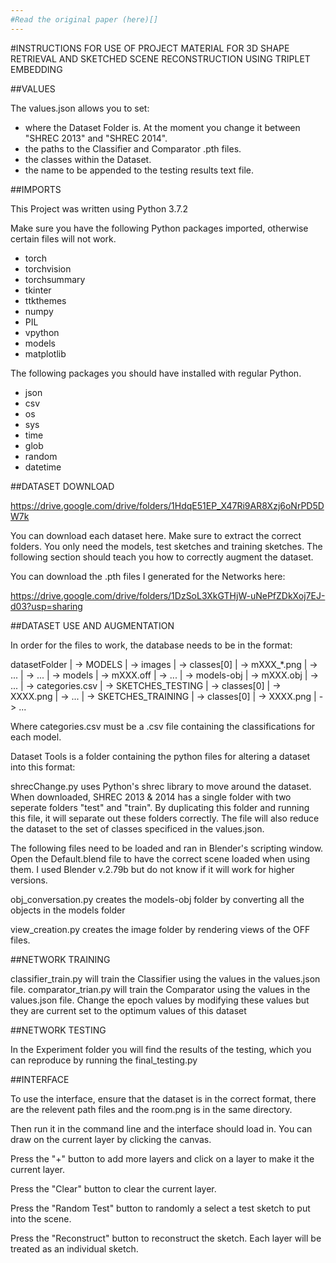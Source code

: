 ```yaml
---
#Read the original paper (here)[]
---
```


#INSTRUCTIONS FOR USE OF PROJECT MATERIAL FOR 3D SHAPE RETRIEVAL AND SKETCHED SCENE RECONSTRUCTION USING TRIPLET EMBEDDING

##VALUES

The values.json allows you to set:

- where the Dataset Folder is. At the moment you change it between "SHREC 2013" and "SHREC 2014".
- the paths to the Classifier and Comparator .pth files.
- the classes within the Dataset.
- the name to be appended to the testing results text file.


##IMPORTS

This Project was written using Python 3.7.2

Make sure you have the following Python packages imported, otherwise certain files will not work.

- torch
- torchvision
- torchsummary
- tkinter
- ttkthemes
- numpy
- PIL
- vpython
- models
- matplotlib

The following packages you should have installed with regular Python.

- json
- csv
- os
- sys
- time
- glob
- random
- datetime


##DATASET DOWNLOAD

https://drive.google.com/drive/folders/1HdqE51EP_X47Ri9AR8Xzj6oNrPD5DW7k

You can download each dataset here. Make sure to extract the correct folders. You only need the models, test sketches and training sketches. The following section should teach you how to correctly augment the dataset.

You can download the .pth files I generated for the Networks here:

https://drive.google.com/drive/folders/1DzSoL3XkGTHjW-uNePfZDkXoj7EJ-d03?usp=sharing


##DATASET USE AND AUGMENTATION

In order for the files to work, the database needs to be in the format:

datasetFolder
|
-> MODELS
   |
   -> images
      |
      -> classes[0]
	 |
	 -> mXXX_*.png
	 |
	 -> ...
      |
      -> ...
   |
   -> models
      |
      -> mXXX.off
      |
      -> ...
   |
   -> models-obj
      |
      -> mXXX.obj
      |
      -> ...
   |
   -> categories.csv
|
-> SKETCHES_TESTING
   |
   -> classes[0]
      |
      -> XXXX.png
      |
      -> ...
|
-> SKETCHES_TRAINING
   |
   -> classes[0]
      |
      -> XXXX.png
      |
      -> ...

Where categories.csv must be a .csv file containing the classifications for each model.


Dataset Tools is a folder containing the python files for altering a dataset into this format:

shrecChange.py uses Python's shrec library to move around the dataset. When downloaded, SHREC 2013 & 2014 has a single folder with two seperate folders "test" and "train".
By duplicating this folder and running this file, it will separate out these folders correctly. The file will also reduce the dataset to the set of classes specificed in the values.json.

The following files need to be loaded and ran in Blender's scripting window. Open the Default.blend file to have the correct scene loaded when using them. I used Blender v.2.79b but do not know if it will work for higher versions.

obj_conversation.py creates the models-obj folder by converting all the objects in the models folder

view_creation.py creates the image folder by rendering views of the OFF files.


##NETWORK TRAINING

classifier_train.py will train the Classifier using the values in the values.json file.
comparator_trian.py will train the Comparator using the values in the values.json file.
Change the epoch values by modifying these values but they are current set to the optimum values of this dataset


##NETWORK TESTING

In the Experiment folder you will find the results of the testing, which you can reproduce by running the final_testing.py


##INTERFACE

To use the interface, ensure that the dataset is in the correct format, there are the relevent path files and the room.png is in the same directory.

Then run it in the command line and the interface should load in. You can draw on the current layer by clicking the canvas.

Press the "+" button to add more layers and click on a layer to make it the current layer. 

Press the "Clear" button to clear the current layer.

Press the "Random Test" button to randomly a select a test sketch to put into the scene.

Press the "Reconstruct" button to reconstruct the sketch. Each layer will be treated as an individual sketch.
